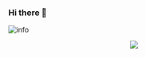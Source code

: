 ### Hi there 👋

![info](https://github-readme-stats.vercel.app/api?username=RMOlive&show_icons=true&count_private=true&hide=prs&theme=default_repocard)
<div align="center"> <img src="https://github-readme-stats.vercel.app/api/top-langs/?username=RMOlive&hide_title=true&hide_border=true&layout=compact&langs_count=6&text_color=000&icon_color=fff&bg_color=0,52fa5a,4dfcff,c64dff&theme=graywhite" /> </div>
